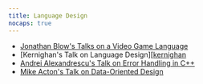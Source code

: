 ```yaml
---
title: Language Design
nocaps: true
---
```

- [Jonathan Blow's Talks on a Video Game Language][jai]
- [Kernighan's Talk on Language Design][[kernighan]
- [Andrei Alexandrescu's Talk on Error Handling in C++][systematic-error-handling]
- [Mike Acton's Talk on Data-Oriented Design][data-oriented-design]

[jai]: https://www.youtube.com/playlist?list=PLmV5I2fxaiCKfxMBrNsU1kgKJXD3PkyxO
[kernighan]: https://www.youtube.com/watch?v=Sg4U4r_AgJU
[systematic-error-handling]: https://www.youtube.com/watch?v=kaI4R0Ng4E8
[data-oriented-design]: https://www.youtube.com/watch?v=rX0ItVEVjHc
